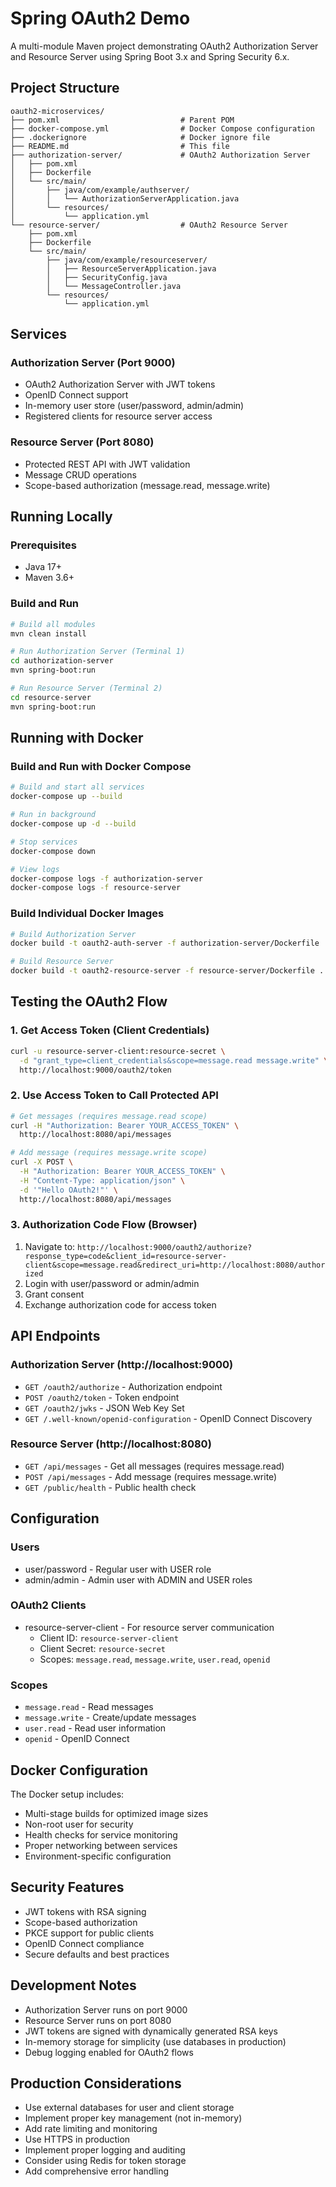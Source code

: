 # Spring OAuth2 Demo

A multi-module Maven project demonstrating OAuth2 Authorization Server and Resource Server using Spring Boot 3.x and Spring Security 6.x.

## Project Structure

```
oauth2-microservices/
├── pom.xml                           # Parent POM
├── docker-compose.yml                # Docker Compose configuration
├── .dockerignore                     # Docker ignore file
├── README.md                         # This file
├── authorization-server/             # OAuth2 Authorization Server
│   ├── pom.xml
│   ├── Dockerfile
│   └── src/main/
│       ├── java/com/example/authserver/
│       │   └── AuthorizationServerApplication.java
│       └── resources/
│           └── application.yml
└── resource-server/                  # OAuth2 Resource Server
    ├── pom.xml
    ├── Dockerfile
    └── src/main/
        ├── java/com/example/resourceserver/
        │   ├── ResourceServerApplication.java
        │   ├── SecurityConfig.java
        │   └── MessageController.java
        └── resources/
            └── application.yml
```

## Services

### Authorization Server (Port 9000)
- OAuth2 Authorization Server with JWT tokens
- OpenID Connect support
- In-memory user store (user/password, admin/admin)
- Registered clients for resource server access

### Resource Server (Port 8080)
- Protected REST API with JWT validation
- Message CRUD operations
- Scope-based authorization (message.read, message.write)

## Running Locally

### Prerequisites
- Java 17+
- Maven 3.6+

### Build and Run
```bash
# Build all modules
mvn clean install

# Run Authorization Server (Terminal 1)
cd authorization-server
mvn spring-boot:run

# Run Resource Server (Terminal 2)
cd resource-server
mvn spring-boot:run
```

## Running with Docker

### Build and Run with Docker Compose
```bash
# Build and start all services
docker-compose up --build

# Run in background
docker-compose up -d --build

# Stop services
docker-compose down

# View logs
docker-compose logs -f authorization-server
docker-compose logs -f resource-server
```

### Build Individual Docker Images
```bash
# Build Authorization Server
docker build -t oauth2-auth-server -f authorization-server/Dockerfile .

# Build Resource Server
docker build -t oauth2-resource-server -f resource-server/Dockerfile .
```

## Testing the OAuth2 Flow

### 1. Get Access Token (Client Credentials)
```bash
curl -u resource-server-client:resource-secret \
  -d "grant_type=client_credentials&scope=message.read message.write" \
  http://localhost:9000/oauth2/token
```

### 2. Use Access Token to Call Protected API
```bash
# Get messages (requires message.read scope)
curl -H "Authorization: Bearer YOUR_ACCESS_TOKEN" \
  http://localhost:8080/api/messages

# Add message (requires message.write scope)
curl -X POST \
  -H "Authorization: Bearer YOUR_ACCESS_TOKEN" \
  -H "Content-Type: application/json" \
  -d '"Hello OAuth2!"' \
  http://localhost:8080/api/messages
```

### 3. Authorization Code Flow (Browser)
1. Navigate to: `http://localhost:9000/oauth2/authorize?response_type=code&client_id=resource-server-client&scope=message.read&redirect_uri=http://localhost:8080/authorized`
2. Login with user/password or admin/admin
3. Grant consent
4. Exchange authorization code for access token

## API Endpoints

### Authorization Server (http://localhost:9000)
- `GET /oauth2/authorize` - Authorization endpoint
- `POST /oauth2/token` - Token endpoint
- `GET /oauth2/jwks` - JSON Web Key Set
- `GET /.well-known/openid-configuration` - OpenID Connect Discovery

### Resource Server (http://localhost:8080)
- `GET /api/messages` - Get all messages (requires message.read)
- `POST /api/messages` - Add message (requires message.write)
- `GET /public/health` - Public health check

## Configuration

### Users
- user/password - Regular user with USER role
- admin/admin - Admin user with ADMIN and USER roles

### OAuth2 Clients
- resource-server-client - For resource server communication
  - Client ID: `resource-server-client`
  - Client Secret: `resource-secret`
  - Scopes: `message.read`, `message.write`, `user.read`, `openid`

### Scopes
- `message.read` - Read messages
- `message.write` - Create/update messages
- `user.read` - Read user information
- `openid` - OpenID Connect

## Docker Configuration

The Docker setup includes:
- Multi-stage builds for optimized image sizes
- Non-root user for security
- Health checks for service monitoring
- Proper networking between services
- Environment-specific configuration

## Security Features

- JWT tokens with RSA signing
- Scope-based authorization
- PKCE support for public clients
- OpenID Connect compliance
- Secure defaults and best practices

## Development Notes

- Authorization Server runs on port 9000
- Resource Server runs on port 8080
- JWT tokens are signed with dynamically generated RSA keys
- In-memory storage for simplicity (use databases in production)
- Debug logging enabled for OAuth2 flows

## Production Considerations

- Use external databases for user and client storage
- Implement proper key management (not in-memory)
- Add rate limiting and monitoring
- Use HTTPS in production
- Implement proper logging and auditing
- Consider using Redis for token storage
- Add comprehensive error handling

